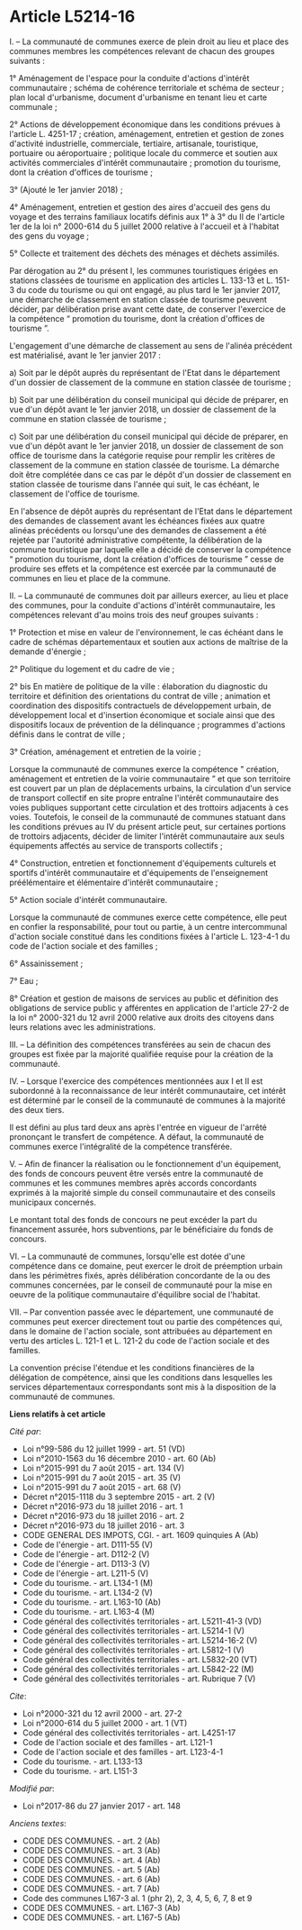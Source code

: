 # Article L5214-16

I. – La communauté de communes exerce de plein droit au lieu et place des communes membres les compétences relevant de chacun
des groupes suivants : 

1° Aménagement de l'espace pour la conduite d'actions d'intérêt communautaire ; schéma de cohérence territoriale et schéma de
secteur ; plan local d'urbanisme, document d'urbanisme en tenant lieu et carte communale ; 

2° Actions de développement économique dans les conditions prévues à l'article L. 4251-17 ; création, aménagement, entretien
et gestion de zones d'activité industrielle, commerciale, tertiaire, artisanale, touristique, portuaire ou aéroportuaire ;
politique locale du commerce et soutien aux activités commerciales d'intérêt communautaire ; promotion du tourisme, dont la
création d'offices de tourisme ; 

3° (Ajouté le 1er janvier 2018) ; 

4° Aménagement, entretien et gestion des aires d'accueil des gens du voyage et des terrains familiaux locatifs définis aux 1°
à 3° du II de l'article 1er de la loi n° 2000-614 du 5 juillet 2000 relative à l'accueil et à l'habitat des gens du voyage ; 

5° Collecte et traitement des déchets des ménages et déchets assimilés. 

Par dérogation au 2° du présent I, les communes touristiques érigées en stations classées de tourisme en application des
articles L. 133-13 et L. 151-3 du code du tourisme ou qui ont engagé, au plus tard le 1er janvier 2017, une démarche de
classement en station classée de tourisme peuvent décider, par délibération prise avant cette date, de conserver l'exercice
de la compétence “ promotion du tourisme, dont la création d'offices de tourisme ”. 

L'engagement d'une démarche de classement au sens de l'alinéa précédent est matérialisé, avant le 1er janvier 2017 : 

a) Soit par le dépôt auprès du représentant de l'Etat dans le département d'un dossier de classement de la commune en station
classée de tourisme ; 

b) Soit par une délibération du conseil municipal qui décide de préparer, en vue d'un dépôt avant le 1er janvier 2018, un
dossier de classement de la commune en station classée de tourisme ; 

c) Soit par une délibération du conseil municipal qui décide de préparer, en vue d'un dépôt avant le 1er janvier 2018, un
dossier de classement de son office de tourisme dans la catégorie requise pour remplir les critères de classement de la
commune en station classée de tourisme. La démarche doit être complétée dans ce cas par le dépôt d'un dossier de classement
en station classée de tourisme dans l'année qui suit, le cas échéant, le classement de l'office de tourisme. 

En l'absence de dépôt auprès du représentant de l'Etat dans le département des demandes de classement avant les échéances
fixées aux quatre alinéas précédents ou lorsqu'une des demandes de classement a été rejetée par l'autorité administrative
compétente, la délibération de la commune touristique par laquelle elle a décidé de conserver la compétence “ promotion du
tourisme, dont la création d'offices de tourisme ” cesse de produire ses effets et la compétence est exercée par la
communauté de communes en lieu et place de la commune. 

II. – La communauté de communes doit par ailleurs exercer, au lieu et place des communes, pour la conduite d'actions
d'intérêt communautaire, les compétences relevant d'au moins trois des neuf groupes suivants : 

1° Protection et mise en valeur de l'environnement, le cas échéant dans le cadre de schémas départementaux et soutien aux
actions de maîtrise de la demande d'énergie ; 

2° Politique du logement et du cadre de vie ; 

2° bis En matière de politique de la ville : élaboration du diagnostic du territoire et définition des orientations du
contrat de ville ; animation et coordination des dispositifs contractuels de développement urbain, de développement local et
d'insertion économique et sociale ainsi que des dispositifs locaux de prévention de la délinquance ; programmes d'actions
définis dans le contrat de ville ; 

3° Création, aménagement et entretien de la voirie ; 

Lorsque la communauté de communes exerce la compétence " création, aménagement et entretien de la voirie communautaire ” et
que son territoire est couvert par un plan de déplacements urbains, la circulation d'un service de transport collectif en
site propre entraîne l'intérêt communautaire des voies publiques supportant cette circulation et des trottoirs adjacents à
ces voies. Toutefois, le conseil de la communauté de communes statuant dans les conditions prévues au IV du présent article
peut, sur certaines portions de trottoirs adjacents, décider de limiter l'intérêt communautaire aux seuls équipements
affectés au service de transports collectifs ; 

4° Construction, entretien et fonctionnement d'équipements culturels et sportifs d'intérêt communautaire et d'équipements de
l'enseignement préélémentaire et élémentaire d'intérêt communautaire ; 

5° Action sociale d'intérêt communautaire. 

Lorsque la communauté de communes exerce cette compétence, elle peut en confier la responsabilité, pour tout ou partie, à un
centre intercommunal d'action sociale constitué dans les conditions fixées à l'article L. 123-4-1 du code de l'action sociale
et des familles ; 

6° Assainissement ; 

7° Eau ; 

8° Création et gestion de maisons de services au public et définition des obligations de service public y afférentes en
application de l'article 27-2 de la loi n° 2000-321 du 12 avril 2000 relative aux droits des citoyens dans leurs relations
avec les administrations. 

III. – La définition des compétences transférées au sein de chacun des groupes est fixée par la majorité qualifiée requise
pour la création de la communauté. 

IV. – Lorsque l'exercice des compétences mentionnées aux I et II est subordonné à la reconnaissance de leur intérêt
communautaire, cet intérêt est déterminé par le conseil de la communauté de communes à la majorité des deux tiers. 

Il est défini au plus tard deux ans après l'entrée en vigueur de l'arrêté prononçant le transfert de compétence. A défaut, la
communauté de communes exerce l'intégralité de la compétence transférée. 

V. – Afin de financer la réalisation ou le fonctionnement d'un équipement, des fonds de concours peuvent être versés entre la
communauté de communes et les communes membres après accords concordants exprimés à la majorité simple du conseil
communautaire et des conseils municipaux concernés. 

Le montant total des fonds de concours ne peut excéder la part du financement assurée, hors subventions, par le bénéficiaire
du fonds de concours. 

VI. – La communauté de communes, lorsqu'elle est dotée d'une compétence dans ce domaine, peut exercer le droit de préemption
urbain dans les périmètres fixés, après délibération concordante de la ou des communes concernées, par le conseil de
communauté pour la mise en oeuvre de la politique communautaire d'équilibre social de l'habitat. 

VII. – Par convention passée avec le département, une communauté de communes peut exercer directement tout ou partie des
compétences qui, dans le domaine de l'action sociale, sont attribuées au département en vertu des articles L. 121-1 et L.
121-2 du code de l'action sociale et des familles. 

La convention précise l'étendue et les conditions financières de la délégation de compétence, ainsi que les conditions dans
lesquelles les services départementaux correspondants sont mis à la disposition de la communauté de communes.

**Liens relatifs à cet article**

_Cité par_:

  - Loi n°99-586 du 12 juillet 1999 - art. 51 (VD)
  - Loi n°2010-1563 du 16 décembre 2010 - art. 60 (Ab)
  - Loi n°2015-991 du 7 août 2015 - art. 134 (V)
  - Loi n°2015-991 du 7 août 2015 - art. 35 (V)
  - Loi n°2015-991 du 7 août 2015 - art. 68 (V)
  - Décret n°2015-1118 du 3 septembre 2015 - art. 2 (V)
  - Décret n°2016-973 du 18 juillet 2016 - art. 1
  - Décret n°2016-973 du 18 juillet 2016 - art. 2
  - Décret n°2016-973 du 18 juillet 2016 - art. 3
  - CODE GENERAL DES IMPOTS, CGI. - art. 1609 quinquies A (Ab)
  - Code de l'énergie - art. D111-55 (V)
  - Code de l'énergie - art. D112-2 (V)
  - Code de l'énergie - art. D113-3 (V)
  - Code de l'énergie - art. L211-5 (V)
  - Code du tourisme. - art. L134-1 (M)
  - Code du tourisme. - art. L134-2 (V)
  - Code du tourisme. - art. L163-10 (Ab)
  - Code du tourisme. - art. L163-4 (M)
  - Code général des collectivités territoriales - art. L5211-41-3 (VD)
  - Code général des collectivités territoriales - art. L5214-1 (V)
  - Code général des collectivités territoriales - art. L5214-16-2 (V)
  - Code général des collectivités territoriales - art. L5812-1 (V)
  - Code général des collectivités territoriales - art. L5832-20 (VT)
  - Code général des collectivités territoriales - art. L5842-22 (M)
  - Code général des collectivités territoriales - art. Rubrique 7 (V)

_Cite_:

  - Loi n°2000-321 du 12 avril 2000 - art. 27-2
  - Loi n°2000-614 du 5 juillet 2000 - art. 1 (VT)
  - Code général des collectivités territoriales - art. L4251-17
  - Code de l'action sociale et des familles - art. L121-1
  - Code de l'action sociale et des familles - art. L123-4-1
  - Code du tourisme. - art. L133-13
  - Code du tourisme. - art. L151-3

_Modifié par_:

  - Loi n°2017-86 du 27 janvier 2017 - art. 148

_Anciens textes_:

  - CODE DES COMMUNES. - art. 2 (Ab)
  - CODE DES COMMUNES. - art. 3 (Ab)
  - CODE DES COMMUNES. - art. 4 (Ab)
  - CODE DES COMMUNES. - art. 5 (Ab)
  - CODE DES COMMUNES. - art. 6 (Ab)
  - CODE DES COMMUNES. - art. 7 (Ab)
  - Code des communes L167-3 al. 1 (phr 2), 2, 3, 4, 5, 6, 7, 8 et 9
  - CODE DES COMMUNES. - art. L167-3 (Ab)
  - CODE DES COMMUNES. - art. L167-5 (Ab)
